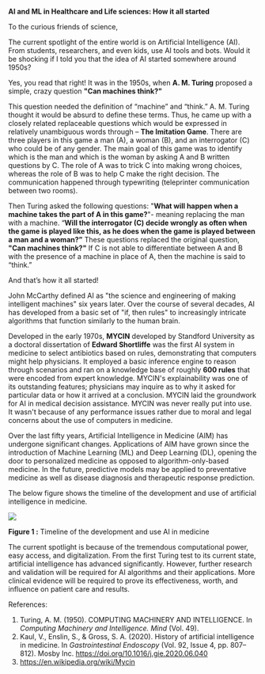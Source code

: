 **AI and ML in Healthcare and Life sciences: How it all started**

To the curious friends of science,

The current spotlight of the entire world is on Artificial Intelligence (AI). From students, researchers, and even kids, use AI tools and bots. Would it be shocking if I told you that the idea of AI started somewhere around 1950s?

Yes, you read that right! It was in the 1950s, when **A. M. Turing** proposed a simple, crazy question **"Can machines think?"**

This question needed the definition of “machine” and “think.” A. M. Turing thought it would be absurd to define these terms. Thus, he came up with a closely related replaceable questions which would be expressed in relatively unambiguous words through – **The Imitation Game**. There are three players in this game a man (A), a woman (B), and an interrogator (C) who could be of any gender. The main goal of this game was to identify which is the man and which is the woman by asking A and B written questions by C. The role of A was to trick C into making wrong choices, whereas the role of B was to help C make the right decision. The communication happened through typewriting (teleprinter communication between two rooms).

Then Turing asked the following questions: "**What will happen when a machine takes the part of A in this game?**"- meaning replacing the man with a machine. “**Will the interrogator (C) decide wrongly as often when the game is played like this, as he does when the game is played between a man and a woman?”** These questions replaced the original question, **"Can machines think?"** If C is not able to differentiate between A and B with the presence of a machine in place of A, then the machine is said to “think.”

And that’s how it all started!

John McCarthy defined AI as "the science and engineering of making intelligent machines" six years later. Over the course of several decades, AI has developed from a basic set of "if, then rules" to increasingly intricate algorithms that function similarly to the human brain.

Developed in the early 1970s, **MYCIN** developed by Standford University as a doctoral dissertation of **Edward Shortliffe** was the first AI system in medicine to select antibiotics based on rules, demonstrating that computers might help physicians. It employed a basic inference engine to reason through scenarios and ran on a knowledge base of roughly **600 rules** that were encoded from expert knowledge. MYCIN's explainability was one of its outstanding features; physicians may inquire as to why it asked for particular data or how it arrived at a conclusion. MYCIN laid the groundwork for AI in medical decision assistance. MYCIN was never really put into use. It wasn't because of any performance issues rather due to moral and legal concerns about the use of computers in medicine.

Over the last fifty years, Artificial Intelligence in Medicine (AIM) has undergone significant changes. Applications of AIM have grown since the introduction of Machine Learning (ML) and Deep Learning (DL), opening the door to personalized medicine as opposed to algorithm-only-based medicine. In the future, predictive models may be applied to preventative medicine as well as disease diagnosis and therapeutic response prediction.

The below figure shows the timeline of the development and use of artificial intelligence in medicine.

![](media/4fa9a336488f44a1787ceb22fbe5b027.png)

**Figure 1 :** Timeline of the development and use AI in medicine

The current spotlight is because of the tremendous computational power, easy access, and digitalization. From the first Turing test to its current state, artificial intelligence has advanced significantly. However, further research and validation will be required for AI algorithms and their applications. More clinical evidence will be required to prove its effectiveness, worth, and influence on patient care and results.

References:

1.  Turing, A. M. (1950). COMPUTING MACHINERY AND INTELLIGENCE. In *Computing Machinery and Intelligence. Mind* (Vol. 49).
2.  Kaul, V., Enslin, S., & Gross, S. A. (2020). History of artificial intelligence in medicine. In *Gastrointestinal Endoscopy* (Vol. 92, Issue 4, pp. 807–812). Mosby Inc. https://doi.org/10.1016/j.gie.2020.06.040
3.  <https://en.wikipedia.org/wiki/Mycin>
